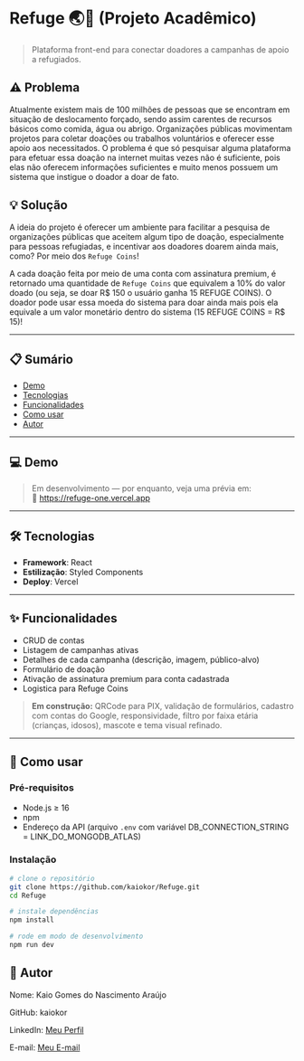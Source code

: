# Refuge 🌏💙 (Projeto Acadêmico)

> Plataforma front-end para conectar doadores a campanhas de apoio a refugiados.

## ⚠️ Problema

Atualmente existem mais de 100 milhões de pessoas que se encontram em situação de deslocamento forçado, sendo assim carentes de recursos básicos como comida, água ou abrigo. Organizações públicas movimentam projetos para coletar doações ou trabalhos voluntários e oferecer esse apoio aos necessitados. O problema é que só pesquisar alguma plataforma para efetuar essa doação na internet muitas vezes não é suficiente, pois elas não oferecem informações suficientes e muito menos possuem um sistema que instigue o doador a doar de fato.

## 💡 Solução

A ideia do projeto é oferecer um ambiente para facilitar a pesquisa de organizações públicas que aceitem algum tipo de doação, especialmente para pessoas refugiadas, e incentivar aos doadores doarem ainda mais, como? Por meio dos `Refuge Coins`!

A cada doação feita por meio de uma conta com assinatura premium, é retornado uma quantidade de `Refuge Coins` que equivalem a 10% do valor doado (ou seja, se doar R$ 150 o usuário ganha 15 REFUGE COINS). O doador pode usar essa moeda do sistema para doar ainda mais pois ela equivale a um valor monetário dentro do sistema (15 REFUGE COINS = R$ 15)!

---

## 📋 Sumário

- [Demo](#-demo)  
- [Tecnologias](#-tecnologias)  
- [Funcionalidades](#-funcionalidades)  
- [Como usar](#-como-usar)  
- [Autor](#-autor)

---

## 💻 Demo

> Em desenvolvimento — por enquanto, veja uma prévia em:  
> 🔗 https://refuge-one.vercel.app

---

## 🛠️ Tecnologias

- **Framework**: React  
- **Estilização**: Styled Components  
- **Deploy**: Vercel  

---

## ✨ Funcionalidades
- CRUD de contas
- Listagem de campanhas ativas  
- Detalhes de cada campanha (descrição, imagem, público-alvo)  
- Formulário de doação
- Ativação de assinatura premium para conta cadastrada
- Logistica para Refuge Coins


> **Em construção:** QRCode para PIX, validação de formulários, cadastro com contas do Google, responsividade, filtro por faixa etária (crianças, idosos), mascote e tema visual refinado.

---

## 🚀 Como usar

### Pré-requisitos

- Node.js ≥ 16  
- npm  
- Endereço da API (arquivo `.env` com variável DB_CONNECTION_STRING = LINK_DO_MONGODB_ATLAS)

### Instalação

```bash
# clone o repositório
git clone https://github.com/kaiokor/Refuge.git
cd Refuge

# instale dependências
npm install

# rode em modo de desenvolvimento
npm run dev
```

## 👤 Autor
Nome: Kaio Gomes do Nascimento Araújo

GitHub: kaiokor

LinkedIn: [Meu Perfil](https://www.linkedin.com/in/kaio-gomes-805253282/)

E-mail: [Meu E-mail](mailto:kaiogomes.kor@gmail.com)
